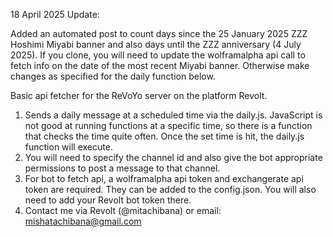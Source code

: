 18 April 2025 Update:

Added an automated post to count days since the 25 January 2025 ZZZ Hoshimi Miyabi banner and also days until the ZZZ anniversary (4 July 2025). If you clone, you will need to update the wolframalpha api call to fetch info on the date of the most recent Miyabi banner. Otherwise make changes as specified for the daily function below.

Basic api fetcher for the ReVoYo server on the platform Revolt.
1. Sends a daily message at a scheduled time via the daily.js. JavaScript is not good at running functions at a specific time, so there is a function that checks the time quite often. Once the set time is hit, the daily.js function will execute.
2. You will need to specify the channel id and also give the bot appropriate permissions to post a message to that channel.
3. For bot to fetch api, a wolframalpha api token and exchangerate api token are required. They can be added to the config.json. You will also need to add your Revolt bot token there.
4. Contact me via Revolt (@mitachibana) or email: mishatachibana@gmail.com
